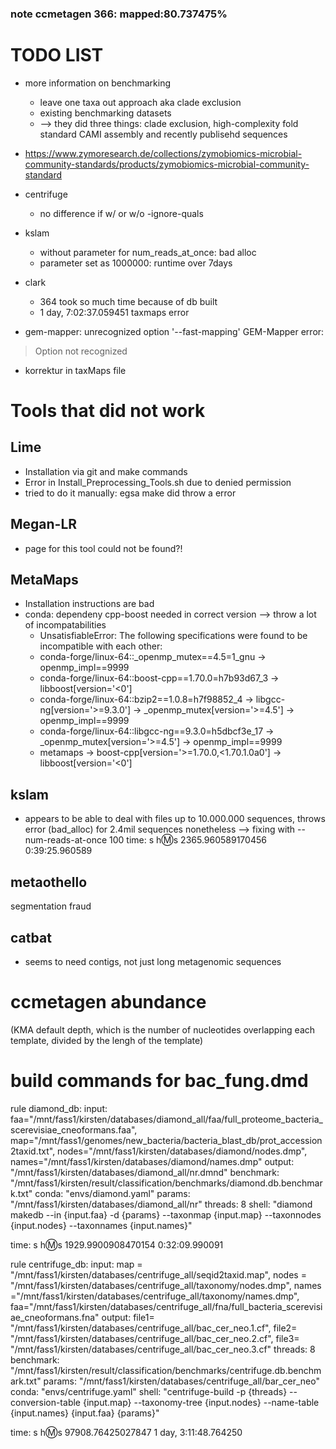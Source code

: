### note ccmetagen 366: mapped:80.737475%

# TODO LIST

- more information on benchmarking
  - leave one taxa out approach aka clade exclusion
  - existing benchmarking datasets
  - --> they did three things: clade exclusion, high-complexity fold standard CAMI assembly and recently publisehd sequences
- https://www.zymoresearch.de/collections/zymobiomics-microbial-community-standards/products/zymobiomics-microbial-community-standard

- centrifuge
  - no difference if w/ or w/o -ignore-quals 

- kslam
  - without parameter for num_reads_at_once: bad alloc
  - parameter set as 1000000: runtime over 7days

- clark
  - 364 took so much time because of db built 
  - 1 day, 7:02:37.059451
taxmaps error
- gem-mapper: unrecognized option '--fast-mapping'
GEM-Mapper error:
> Option not recognized
- korrektur in taxMaps file
# Tools that did not work
## Lime
- Installation via git and make commands
- Error in Install_Preprocessing_Tools.sh due to denied permission
- tried to do it manually: egsa make did throw a error
<!--
git clone https://github.com/veronicaguerrini/LiME	
cd LiME	
one of the follwing two make thingys; they are for different approaches
make chose this one
make EBWT=0	
Install_Preprocessing_Tools.sh ging nicht (permission denied). Habs händisch versucht, Fehler bei egsa make; dont know why
-->
## Megan-LR
- page for this tool could not be found?!

## MetaMaps
- Installation instructions are bad
- conda: dependeny cpp-boost needed in correct version --> throw a lot of incompatabilities
  - UnsatisfiableError: The following specifications were found to be incompatible with each other:
  - conda-forge/linux-64::_openmp_mutex==4.5=1_gnu -> openmp_impl==9999
  - conda-forge/linux-64::boost-cpp==1.70.0=h7b93d67_3 -> libboost[version='<0']
  - conda-forge/linux-64::bzip2==1.0.8=h7f98852_4 -> libgcc-ng[version='>=9.3.0'] -> _openmp_mutex[version='>=4.5'] -> openmp_impl==9999
  - conda-forge/linux-64::libgcc-ng==9.3.0=h5dbcf3e_17 -> _openmp_mutex[version='>=4.5'] -> openmp_impl==9999
  - metamaps -> boost-cpp[version='>=1.70.0,<1.70.1.0a0'] -> libboost[version='<0']
  
## kslam
- appears to be able to deal with files up to 10.000.000 sequences, throws error (bad_alloc) for 2.4mil sequences nonetheless --> fixing with --num-reads-at-once
100 time: 
s	h:m:s
2365.960589170456	0:39:25.960589

## metaothello
segmentation fraud

## catbat
- seems to need contigs, not just long metagenomic sequences

# ccmetagen abundance
(KMA default depth, which is the number of nucleotides overlapping each template, divided by the lengh of the template)

# build commands for bac_fung.dmd
rule diamond_db:
    input: 
        faa="/mnt/fass1/kirsten/databases/diamond_all/faa/full_proteome_bacteria_scerevisiae_cneoformans.faa",
        map="/mnt/fass1/genomes/new_bacteria/bacteria_blast_db/prot_accession2taxid.txt",
        nodes="/mnt/fass1/kirsten/databases/diamond/nodes.dmp",
        names="/mnt/fass1/kirsten/databases/diamond/names.dmp"
    output:
        "/mnt/fass1/kirsten/databases/diamond_all/nr.dmnd"
    benchmark:
        "/mnt/fass1/kirsten/result/classification/benchmarks/diamond.db.benchmark.txt"
    conda:
        "envs/diamond.yaml"
    params:
        "/mnt/fass1/kirsten/databases/diamond_all/nr"
    threads: 8
    shell:
        "diamond makedb --in {input.faa} -d {params} --taxonmap {input.map} --taxonnodes {input.nodes} --taxonnames {input.names}"

time:
s	h:m:s
1929.9900908470154	0:32:09.990091


rule centrifuge_db:
    input:
        map = "/mnt/fass1/kirsten/databases/centrifuge_all/seqid2taxid.map",
        nodes = "/mnt/fass1/kirsten/databases/centrifuge_all/taxonomy/nodes.dmp",
        names ="/mnt/fass1/kirsten/databases/centrifuge_all/taxonomy/names.dmp",
        faa="/mnt/fass1/kirsten/databases/centrifuge_all/fna/full_bacteria_scerevisiae_cneoformans.fna"
    output:
       file1= "/mnt/fass1/kirsten/databases/centrifuge_all/bac_cer_neo.1.cf",
       file2= "/mnt/fass1/kirsten/databases/centrifuge_all/bac_cer_neo.2.cf",
       file3= "/mnt/fass1/kirsten/databases/centrifuge_all/bac_cer_neo.3.cf"
    threads: 8
    benchmark:
        "/mnt/fass1/kirsten/result/classification/benchmarks/centrifuge.db.benchmark.txt"
    params:
        "/mnt/fass1/kirsten/databases/centrifuge_all/bar_cer_neo"
    conda:
        "envs/centrifuge.yaml"
    shell:
        "centrifuge-build -p {threads} --conversion-table {input.map} --taxonomy-tree {input.nodes} --name-table {input.names} {input.faa} {params}"

time: 
s	h:m:s
97908.76425027847	1 day, 3:11:48.764250


